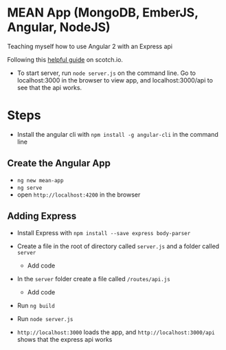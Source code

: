 # MEAN App (MongoDB, EmberJS, Angular, NodeJS)

Teaching myself how to use Angular 2 with an Express api

Following this [helpful guide](https://scotch.io/tutorials/mean-app-with-angular-2-and-the-angular-cli) on scotch.io.

- To start server, run `node server.js` on the command line.
  Go to localhost:3000 in the browser to view app, and localhost:3000/api to see that the api works.

# Steps

- Install the angular cli with `npm install -g angular-cli` in the command line

## Create the Angular App

- `ng new mean-app`
- `ng serve`
- open `http://localhost:4200` in the browser

## Adding Express

- Install Express with `npm install --save express body-parser`

- Create a file in the root of directory called `server.js` and a folder called `server`
  - Add code

- In the `server` folder create a file called `/routes/api.js`
  - Add code

- Run `ng build`

- Run `node server.js`

- `http://localhost:3000` loads the app, and `http://localhost:3000/api` shows that the express api works
